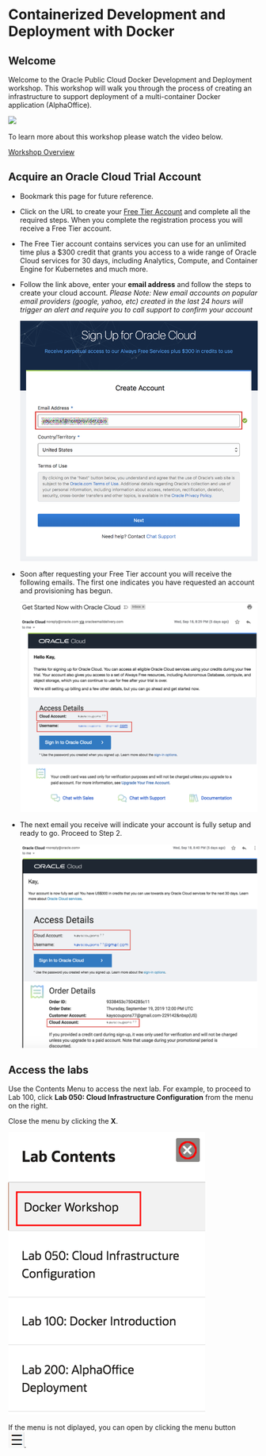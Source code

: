 # Containerized Development and Deployment with Docker
## Welcome

Welcome to the Oracle Public Cloud Docker Development and Deployment workshop. This workshop will walk you through the process of creating an infrastructure to support deployment of a multi-container Docker application (AlphaOffice).

![](../images/000JumpStart/JS5-2.PNG)

To learn more about this workshop please watch the video below. 

<a href="https://www.youtube.com/watch?v=ivNEREBsH9k&t=0s&index=3&list=PLPIzp-E1msrYGLKIgW3njO3uUkvXD0bAH" target="_video">Workshop Overview</a>


## Acquire an Oracle Cloud Trial Account

- Bookmark this page for future reference.

- Click on the URL to create your <a class="trial-link" href="https://myservices.us.oraclecloud.com/mycloud/signup?language=en&sourceType=:ex:tb:::RC_PDMK180212P00140:Docker_HOL&SC=:ex:tb:::RC_PDMK180212P00140:Docker_HOL&pcode=PDMK180212P00140" target="_trial">Free Tier Account</a> and complete all the required steps. When you complete the registration process you will receive a Free Tier account.  
- The Free Tier account contains services you can use for an unlimited time plus a $300 credit that grants you access to a wide range of Oracle Cloud services for 30 days, including Analytics, Compute, and Container Engine for Kubernetes and much more.
- Follow the link above, enter your **email address** and follow the steps to create your cloud account.  *Please Note:  New email accounts on popular email providers (google, yahoo, etc) created in the last 24 hours will trigger an alert and require you to call support to confirm your account*

  ![](../images/cloud-signup.png " ")


- Soon after requesting your Free Tier account you will receive the following emails.  The first one indicates you have requested an account and provisioning has begun.

  ![](../images/signup-email.png " ")

- The next email you receive will indicate your account is fully setup and ready to go.  Proceed to Step 2.

  ![](../images/signup-email-provisioned.png " ")

## Access the labs

Use the Contents Menu to access the next lab. For example, to proceed to Lab 100, click **Lab 050: Cloud Infrastructure Configuration** from the menu on the right.

Close the menu by clicking the **X**.

![](./images/Menu.png " ") 

If the menu is not diplayed, you can open by clicking the menu button  
![Menu icon](./images/MenuButton.png).
